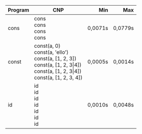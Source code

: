 Program | CNP | Min | Max
--- | --- | ---: | ---:
cons | cons<br/>cons<br/>cons<br/>cons | 0,0071s | 0,0779s
const | const(a, 0)<br/>const(a, 'ello')<br/>const(a, [1, 2, 3])<br/>const(a, [1, 2, 3\|4])<br/>const(a, [1, 2, 3\|4])<br/>const(a, [1, 2, 3, 4]) | 0,0005s | 0,0014s
id | id<br/>id<br/>id<br/>id<br/>id<br/>id<br/>id | 0,0010s | 0,0048s
